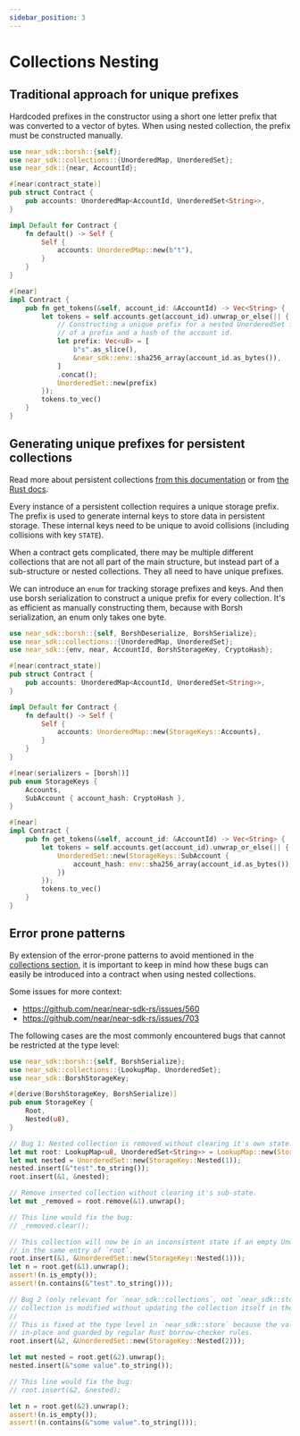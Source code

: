 ```yaml
---
sidebar_position: 3
---
```


# Collections Nesting

## Traditional approach for unique prefixes

Hardcoded prefixes in the constructor using a short one letter prefix that was converted to a vector of bytes. When using nested collection, the prefix must be constructed manually.

```rust
use near_sdk::borsh::{self};
use near_sdk::collections::{UnorderedMap, UnorderedSet};
use near_sdk::{near, AccountId};

#[near(contract_state)]
pub struct Contract {
    pub accounts: UnorderedMap<AccountId, UnorderedSet<String>>,
}

impl Default for Contract {
    fn default() -> Self {
        Self {
            accounts: UnorderedMap::new(b"t"),
        }
    }
}

#[near]
impl Contract {
    pub fn get_tokens(&self, account_id: &AccountId) -> Vec<String> {
        let tokens = self.accounts.get(account_id).unwrap_or_else(|| {
            // Constructing a unique prefix for a nested UnorderedSet from a concatenation
            // of a prefix and a hash of the account id.
            let prefix: Vec<u8> = [
                b"s".as_slice(),
                &near_sdk::env::sha256_array(account_id.as_bytes()),
            ]
            .concat();
            UnorderedSet::new(prefix)
        });
        tokens.to_vec()
    }
}
```

## Generating unique prefixes for persistent collections

Read more about persistent collections [from this documentation](../contract-structure/collections.md) or from [the Rust docs](https://docs.rs/near-sdk/latest/near_sdk/collections).

Every instance of a persistent collection requires a unique storage prefix. The prefix is used to generate internal keys to store data in persistent storage. These internal keys need to be unique to avoid collisions (including collisions with key `STATE`).

When a contract gets complicated, there may be multiple different collections that are not all part of the main structure, but instead part of a sub-structure or nested collections. They all need to have unique prefixes.

We can introduce an `enum` for tracking storage prefixes and keys. And then use borsh serialization to construct a unique prefix for every collection. It's as efficient as manually constructing them, because with Borsh serialization, an enum only takes one byte.

```rust
use near_sdk::borsh::{self, BorshDeserialize, BorshSerialize};
use near_sdk::collections::{UnorderedMap, UnorderedSet};
use near_sdk::{env, near, AccountId, BorshStorageKey, CryptoHash};

#[near(contract_state)]
pub struct Contract {
    pub accounts: UnorderedMap<AccountId, UnorderedSet<String>>,
}

impl Default for Contract {
    fn default() -> Self {
        Self {
            accounts: UnorderedMap::new(StorageKeys::Accounts),
        }
    }
}

#[near(serializers = [borsh])]
pub enum StorageKeys {
    Accounts,
    SubAccount { account_hash: CryptoHash },
}

#[near]
impl Contract {
    pub fn get_tokens(&self, account_id: &AccountId) -> Vec<String> {
        let tokens = self.accounts.get(account_id).unwrap_or_else(|| {
            UnorderedSet::new(StorageKeys::SubAccount {
                account_hash: env::sha256_array(account_id.as_bytes()),
            })
        });
        tokens.to_vec()
    }
}
```

## Error prone patterns

By extension of the error-prone patterns to avoid mentioned in the [collections section](./collections.md#error-prone-patterns), it is important to keep in mind how these bugs can easily be introduced into a contract when using nested collections.

Some issues for more context:
- https://github.com/near/near-sdk-rs/issues/560
- https://github.com/near/near-sdk-rs/issues/703

The following cases are the most commonly encountered bugs that cannot be restricted at the type level:

```rust
use near_sdk::borsh::{self, BorshSerialize};
use near_sdk::collections::{LookupMap, UnorderedSet};
use near_sdk::BorshStorageKey;

#[derive(BorshStorageKey, BorshSerialize)]
pub enum StorageKey {
    Root,
    Nested(u8),
}

// Bug 1: Nested collection is removed without clearing it's own state.
let mut root: LookupMap<u8, UnorderedSet<String>> = LookupMap::new(StorageKey::Root);
let mut nested = UnorderedSet::new(StorageKey::Nested(1));
nested.insert(&"test".to_string());
root.insert(&1, &nested);

// Remove inserted collection without clearing it's sub-state.
let mut _removed = root.remove(&1).unwrap();

// This line would fix the bug:
// _removed.clear();

// This collection will now be in an inconsistent state if an empty UnorderedSet is put
// in the same entry of `root`.
root.insert(&1, &UnorderedSet::new(StorageKey::Nested(1)));
let n = root.get(&1).unwrap();
assert!(n.is_empty());
assert!(n.contains(&"test".to_string()));

// Bug 2 (only relevant for `near_sdk::collections`, not `near_sdk::store`): Nested
// collection is modified without updating the collection itself in the outer collection.
//
// This is fixed at the type level in `near_sdk::store` because the values are modified
// in-place and guarded by regular Rust borrow-checker rules.
root.insert(&2, &UnorderedSet::new(StorageKey::Nested(2)));

let mut nested = root.get(&2).unwrap();
nested.insert(&"some value".to_string());

// This line would fix the bug:
// root.insert(&2, &nested);

let n = root.get(&2).unwrap();
assert!(n.is_empty());
assert!(n.contains(&"some value".to_string()));
```
